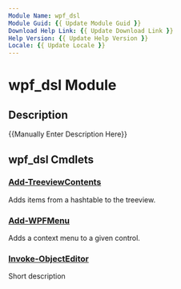 ```yaml
---
Module Name: wpf_dsl
Module Guid: {{ Update Module Guid }}
Download Help Link: {{ Update Download Link }}
Help Version: {{ Update Help Version }}
Locale: {{ Update Locale }}
---
```


# wpf_dsl Module
## Description
{{Manually Enter Description Here}}

## wpf_dsl Cmdlets
### [Add-TreeviewContents](Add-TreeviewContents.md)
Adds items from a hashtable to the treeview.

### [Add-WPFMenu](Add-WPFMenu.md)
Adds a context menu to a given control.

### [Invoke-ObjectEditor](Invoke-ObjectEditor.md)
Short description

